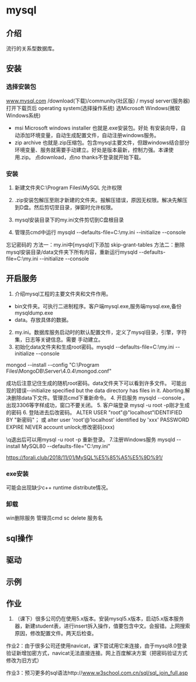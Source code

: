 mysql
===
## 介绍
流行的关系型数据库。

## 安装
### 选择安装包
www.mysql.com /download(下载)/community(社区版) / mysql server(服务器)
打开下载页后  operating system(选择操作系统)  选Microsoft Windows(微软Windows系统)
- msi Microsoft windows installer 也就是.exe安装包。好处 有安装向导，自动添加环境变量，自动生成配置文件，自动注册windows服务。
- zip archive  也就是.zip压缩包。包含mysql主要文件，但跟windows结合部分 环境变量、服务就需要手动建立。好处是版本最新，控制力强。本课使用.zip。
点download，点no thanks不登录就开始下载。
### 安装
1. 新建文件夹C:\Program Files\MySQL   允许权限
2. .zip安装包解压至刚才新建的文件夹。报解压错误，原因无权限。解决先解压到D盘。然后剪切至目录，弹窗时允许权限。 



1. mysql安装目录下的my.ini文件剪切到C盘根目录
2. 管理员cmd中运行 mysqld --defaults-file=C:\my.ini --initialize --console

忘记密码的
方法一：my.ini中[mysqld]下添加 skip-grant-tables
方法二：删除mysql安装目录/data文件夹下所有内容，重新运行mysqld --defaults-file=C:\my.ini --initialize --console

## 开启服务
1. 介绍mysql工程的主要文件夹和文件作用。
- bin文件夹。可执行二进制程序。客户端mysql.exe,服务端mysql.exe,备份mysqldump.exe
- data。存放具体的数据。
2. my.ini。数据库服务启动时的默认配置文件，定义了mysql目录，引擎，字符集，日志等关键信息。需要 手动建立。
3. 初始化data文件夹和生成root密码。mysqld --defaults-file=C:\my.ini --initialize --console

mongod --install --config "C:\Program Files\MongoDB\Server\4.0.4\mongod.conf"

成功后注意记住生成的随机root密码。data文件夹下可以看到许多文件。
可能出现的错误--initialize specified but the data directory has files in it. Aborting.解决删除data下文件。管理员cmd下重新命令。
4. 开启服务  mysqld --console  。出现3306等字样成功，窗口不要关闭。
5. 客户端登录 mysql -u root -p刚才生成的密码
6. 登陆进去后改密码。 ALTER USER "root"@"localhost"IDENTIFIED  BY "新密码"；
    或 alter user 'root'@'localhost' identified by 'xxx' PASSWORD EXPIRE NEVER account unlock;修改密码(xxx)
    
\q退出后可以用mysql -u root -p 重新登录。
7.注册Windows服务 mysqld --install MySQL80 --defaults-file="C:\my.ini"

 
https://forali.club/2018/11/01/MySQL%E5%85%A5%E5%9D%91/
### exe安装
可能会出现缺少c++ runtime distribute情况。
### 卸载
win删除服务  管理员cmd sc delete 服务名
## sql操作
## 驱动

## 示例

## 作业
1. （课下）很多公司仍在使用5.x版本。安装mysql5.x版本，启动5.x版本服务器，新建student表，进行insert拆入操作，值要包含中文。会报错。上网搜索原因，修改配置文件。两天后检查。

作业2：由于很多公司还使用navicat，课下尝试用它来连接，由于mysql8.0登录验证新增加密方式，navicat无法直接连接。网上百度解决方案（把密码验证方式修改为旧方式）

作业3：预习更多的sql语法http://www.w3school.com.cn/sql/sql_join_full.asp
